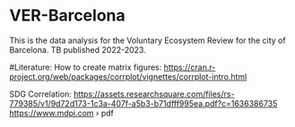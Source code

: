 # VER-Barcelona
This is the data analysis for the Voluntary Ecosystem Review for the city of Barcelona. TB published 2022-2023. 

#Literature:
How to create matrix figures: https://cran.r-project.org/web/packages/corrplot/vignettes/corrplot-intro.html

SDG Correlation:
https://assets.researchsquare.com/files/rs-779385/v1/9d72d173-1c3a-407f-a5b3-b71dfff995ea.pdf?c=1636386735
https://www.mdpi.com › pdf

